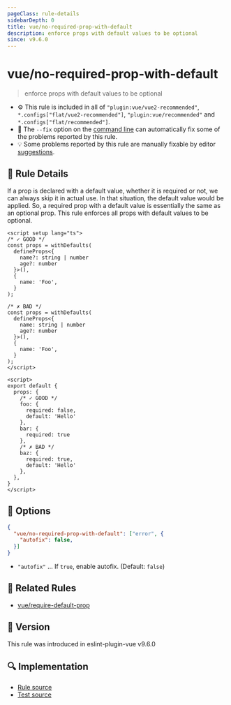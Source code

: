 ```yaml
---
pageClass: rule-details
sidebarDepth: 0
title: vue/no-required-prop-with-default
description: enforce props with default values to be optional
since: v9.6.0
---
```


# vue/no-required-prop-with-default

> enforce props with default values to be optional

- :gear: This rule is included in all of `"plugin:vue/vue2-recommended"`, `*.configs["flat/vue2-recommended"]`, `"plugin:vue/recommended"` and `*.configs["flat/recommended"]`.
- :wrench: The `--fix` option on the [command line](https://eslint.org/docs/user-guide/command-line-interface#fixing-problems) can automatically fix some of the problems reported by this rule.
- :bulb: Some problems reported by this rule are manually fixable by editor [suggestions](https://eslint.org/docs/developer-guide/working-with-rules#providing-suggestions).

## :book: Rule Details

If a prop is declared with a default value, whether it is required or not, we can always skip it in actual use. In that situation, the default value would be applied.
So, a required prop with a default value is essentially the same as an optional prop.
This rule enforces all props with default values to be optional.

<eslint-code-block fix :rules="{'vue/no-required-prop-with-default': ['error', { autofix: true }]}">

```vue
<script setup lang="ts">
/* ✓ GOOD */
const props = withDefaults(
  defineProps<{
    name?: string | number
    age?: number
  }>(),
  {
    name: 'Foo',
  }
);

/* ✗ BAD */
const props = withDefaults(
  defineProps<{
    name: string | number
    age?: number
  }>(),
  {
    name: 'Foo',
  }
);
</script>
```

</eslint-code-block>

<eslint-code-block fix :rules="{'vue/no-required-prop-with-default': ['error', { autofix: true }]}">

```vue
<script>
export default {
  props: {
    /* ✓ GOOD */
    foo: {
      required: false,
      default: 'Hello'
    },
    bar: {
      required: true
    },
    /* ✗ BAD */
    baz: {
      required: true,
      default: 'Hello'
    },
  },
}
</script>
```

</eslint-code-block>

## :wrench: Options

```json
{
  "vue/no-required-prop-with-default": ["error", {
    "autofix": false,
  }]
}
```

- `"autofix"` ... If `true`, enable autofix. (Default: `false`)

## :couple: Related Rules

- [vue/require-default-prop](./require-default-prop.md)

## :rocket: Version

This rule was introduced in eslint-plugin-vue v9.6.0

## :mag: Implementation

- [Rule source](https://github.com/vuejs/eslint-plugin-vue/blob/master/lib/rules/no-required-prop-with-default.js)
- [Test source](https://github.com/vuejs/eslint-plugin-vue/blob/master/tests/lib/rules/no-required-prop-with-default.js)

